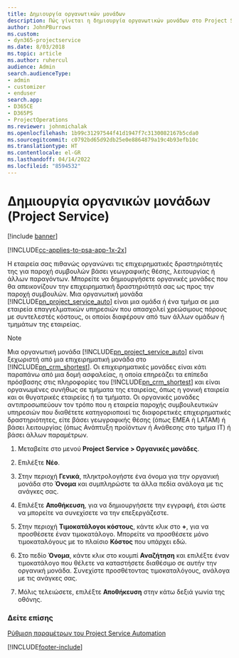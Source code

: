 ```yaml
---
title: Δημιουργία οργανωτικών μονάδων
description: Πώς γίνεται η δημιουργία οργανωτικών μονάδων στο Project Service
author: JohnPBurrows
ms.custom:
- dyn365-projectservice
ms.date: 8/03/2018
ms.topic: article
ms.author: ruhercul
audience: Admin
search.audienceType:
- admin
- customizer
- enduser
search.app:
- D365CE
- D365PS
- ProjectOperations
ms.reviewer: johnmichalak
ms.openlocfilehash: 1b99c31297544f41d1947f7c3130082167b5cda0
ms.sourcegitcommit: c0792bd65d92db25e0e8864879a19c4b93efb10c
ms.translationtype: HT
ms.contentlocale: el-GR
ms.lasthandoff: 04/14/2022
ms.locfileid: "8594532"
---
```

# <a name="create-organizational-units-project-service"></a>Δημιουργία οργανικών μονάδων (Project Service)

[!include [banner](../includes/psa-now-project-operations.md)]

[!INCLUDE[cc-applies-to-psa-app-1x-2x](../includes/cc-applies-to-psa-app-1x-2x.md)]

Η εταιρεία σας πιθανώς οργανώνει τις επιχειρηματικές δραστηριότητές της για παροχή συμβουλών βάσει γεωγραφικής θέσης, λειτουργίας ή άλλων παραγόντων. Μπορείτε να δημιουργήσετε οργανικές μονάδες που θα απεικονίζουν την επιχειρηματική δραστηριότητά σας ως προς την παροχή συμβουλών. Μια οργανωτική μονάδα [!INCLUDE[pn_project_service_auto](../includes/pn-project-service-auto.md)] είναι μια ομάδα ή ένα τμήμα σε μια εταιρεία επαγγελματικών υπηρεσιών που απασχολεί χρεώσιμους πόρους με συντελεστές κόστους, οι οποίοι διαφέρουν από των άλλων ομάδων ή τμημάτων της εταιρείας.  
  
> [!NOTE]
>  Μια οργανωτική μονάδα [!INCLUDE[pn_project_service_auto](../includes/pn-project-service-auto.md)] είναι ξεχωριστή από μια επιχειρηματική μονάδα στο [!INCLUDE[pn_crm_shortest](../includes/pn-crm-shortest.md)]. Οι επιχειρηματικές μονάδες είναι κάτι παραπάνω από μια δομή ασφαλείας, η οποία επηρεάζει τα επίπεδα πρόσβασης στις πληροφορίες του [!INCLUDE[pn_crm_shortest](../includes/pn-crm-shortest.md)] και είναι οργανωμένες συνήθως σε τμήματα της εταιρείας, όπως η γονική εταιρεία και οι θυγατρικές εταιρείες ή τα τμήματα. Οι οργανικές μονάδες αντιπροσωπεύουν τον τρόπο που η εταιρεία παροχής συμβουλευτικών υπηρεσιών που διαθέτετε κατηγοριοποιεί τις διαφορετικές επιχειρηματικές δραστηριότητες, είτε βάσει γεωγραφικής θέσης (όπως EMEA ή LATAM) ή βάσει λειτουργίας (όπως Ανάπτυξη προϊόντων ή Ανάθεσης στο τμήμα IT) ή βάσει άλλων παραμέτρων.  
  
1.  Μεταβείτε στο μενού **Project Service > Οργανικές μονάδες**.  
  
2.  Επιλέξτε **Νέο**.  
  
3.  Στην περιοχή **Γενικά**, πληκτρολογήστε ένα όνομα για την οργανική μονάδα στο **Όνομα** και συμπληρώστε τα άλλα πεδία ανάλογα με τις ανάγκες σας.  
  
4.  Επιλέξτε **Αποθήκευση**, για να δημιουργήσετε την εγγραφή, έτσι ώστε να μπορείτε να συνεχίσετε να την επεξεργάζεστε.  
  
5.  Στην περιοχή **Τιμοκατάλογοι κόστους**, κάντε κλικ στο **+**, για να προσθέσετε έναν τιμοκατάλογο. Μπορείτε να προσθέσετε μόνο τιμοκαταλόγους με το πλαίσιο **Κόστος** που υπάρχει εδώ.  
  
6.  Στο πεδίο **Όνομα**, κάντε κλικ στο κουμπί **Αναζήτηση** και επιλέξτε έναν τιμοκατάλογο που θέλετε να καταστήσετε διαθέσιμο σε αυτήν την οργανική μονάδα. Συνεχίστε προσθέτοντας τιμοκαταλόγους, ανάλογα με τις ανάγκες σας.  
  
7.  Μόλις τελειώσετε, επιλέξτε **Αποθήκευση** στην κάτω δεξιά γωνία της οθόνης.  
  
### <a name="see-also"></a>Δείτε επίσης  
 [Ρύθμιση παραμέτρων του Project Service Automation](../psa/configure.md)


[!INCLUDE[footer-include](../includes/footer-banner.md)]
